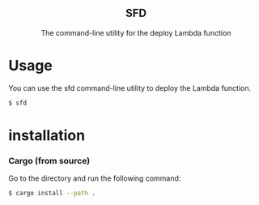 <div align="center">
<h2>SFD</h2>

The command-line utility for the deploy Lambda function

</div>

# Usage
You can use the sfd command-line utility to deploy the Lambda function.

```bash
$ sfd
```


# installation

### Cargo (from source)
Go to the directory and run the following command:
```bash
$ cargo install --path .
```
